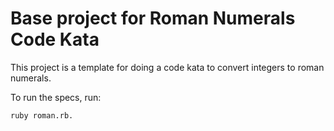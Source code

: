 # Base project for Roman Numerals Code Kata

This project is a template for doing a code kata to convert integers to
roman numerals.

To run the specs, run:

    ruby roman.rb.

